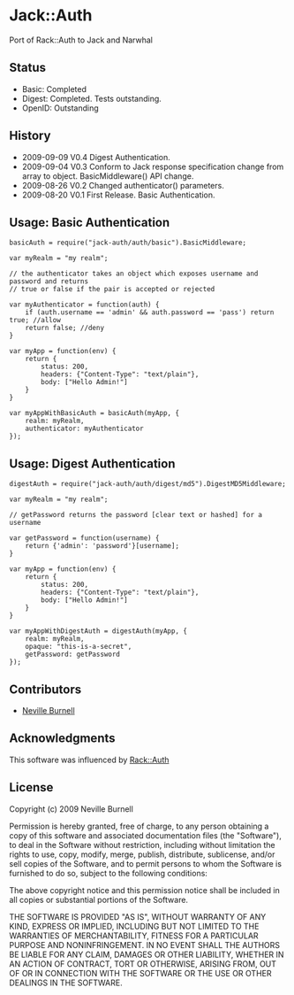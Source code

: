Jack::Auth
===========
Port of Rack::Auth to Jack and Narwhal

Status
------
* Basic: Completed
* Digest: Completed. Tests outstanding.
* OpenID: Outstanding

History
-------
* 2009-09-09 V0.4 Digest Authentication.
* 2009-09-04 V0.3 Conform to Jack response specification change from array to object.  BasicMiddleware() API change.
* 2009-08-26 V0.2 Changed authenticator() parameters.
* 2009-08-20 V0.1 First Release. Basic Authentication. 

Usage: Basic Authentication
---------------------------
    basicAuth = require("jack-auth/auth/basic").BasicMiddleware;

    var myRealm = "my realm";

    // the authenticator takes an object which exposes username and password and returns
    // true or false if the pair is accepted or rejected

    var myAuthenticator = function(auth) {
        if (auth.username == 'admin' && auth.password == 'pass') return true; //allow
        return false; //deny
    }

    var myApp = function(env) {
        return {
            status: 200,
            headers: {"Content-Type": "text/plain"},
            body: ["Hello Admin!"]
        }
    }

    var myAppWithBasicAuth = basicAuth(myApp, {
        realm: myRealm,
        authenticator: myAuthenticator
    });

Usage: Digest Authentication
---------------------------
    digestAuth = require("jack-auth/auth/digest/md5").DigestMD5Middleware;

    var myRealm = "my realm";

    // getPassword returns the password [clear text or hashed] for a username
    
    var getPassword = function(username) {
        return {'admin': 'password'}[username];
    }

    var myApp = function(env) {
        return {
            status: 200,
            headers: {"Content-Type": "text/plain"},
            body: ["Hello Admin!"]
        }
    }

    var myAppWithDigestAuth = digestAuth(myApp, {
        realm: myRealm,
        opaque: "this-is-a-secret",
        getPassword: getPassword
    });

Contributors
------------
* [Neville Burnell][2]

Acknowledgments
---------------

This software was influenced by [Rack::Auth][1]

[1]:http://github.com/rack/rack
[2]:http://github.com/nevilleburnell

License
-------
Copyright (c) 2009 Neville Burnell

Permission is hereby granted, free of charge, to any person obtaining a copy
of this software and associated documentation files (the "Software"), to
deal in the Software without restriction, including without limitation the
rights to use, copy, modify, merge, publish, distribute, sublicense, and/or
sell copies of the Software, and to permit persons to whom the Software is
furnished to do so, subject to the following conditions:

The above copyright notice and this permission notice shall be included in
all copies or substantial portions of the Software.

THE SOFTWARE IS PROVIDED "AS IS", WITHOUT WARRANTY OF ANY KIND, EXPRESS OR
IMPLIED, INCLUDING BUT NOT LIMITED TO THE WARRANTIES OF MERCHANTABILITY,
FITNESS FOR A PARTICULAR PURPOSE AND NONINFRINGEMENT. IN NO EVENT SHALL
THE AUTHORS BE LIABLE FOR ANY CLAIM, DAMAGES OR OTHER LIABILITY, WHETHER
IN AN ACTION OF CONTRACT, TORT OR OTHERWISE, ARISING FROM, OUT OF OR IN
CONNECTION WITH THE SOFTWARE OR THE USE OR OTHER DEALINGS IN THE SOFTWARE.

